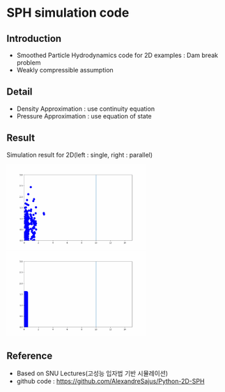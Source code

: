 # SPH simulation code
## Introduction
- Smoothed Particle Hydrodynamics code for 2D examples : Dam break problem
- Weakly compressible assumption
## Detail
- Density Approximation : use continuity equation 
- Pressure Approximation : use equation of state 

## Result
<div>
    <p>Simulation result for 2D(left : single, right : parallel)</p>
    <p float = "left">
        <img src="/result/simulation.gif"  width="320" height="196">
        <img src="/result/simulation-parallel.gif"  width="320" height="196">
    </p>
</div>

## Reference
- Based on SNU Lectures(고성능 입자법 기반 시뮬레이션)
- github code : https://github.com/AlexandreSajus/Python-2D-SPH